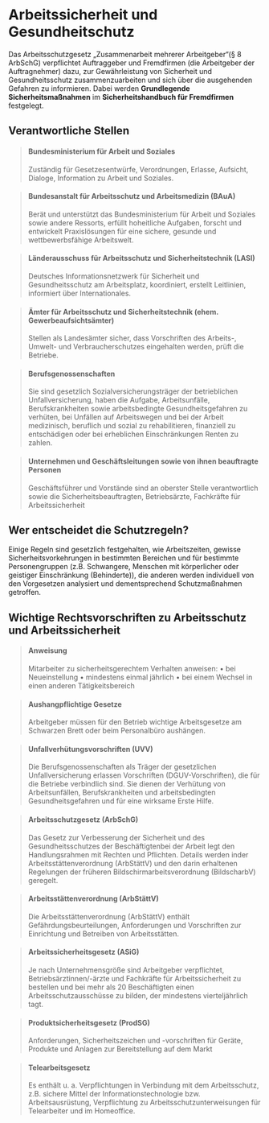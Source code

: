 # Arbeitssicherheit und Gesundheitschutz 

Das Arbeitsschutzgesetz „Zusammenarbeit mehrerer Arbeitgeber“(§ 8 ArbSchG) verpflichtet Auftraggeber und Fremdfirmen (die Arbeitgeber der Auftragnehmer) dazu, zur Gewährleistung von Sicherheit und Gesundheitsschutz zusammenzuarbeiten und sich über die ausgehenden Gefahren zu informieren. 
Dabei werden **Grundlegende Sicherheitsmaßnahmen** im **Sicherheitshandbuch für Fremdfirmen** festgelegt. 

## Verantwortliche Stellen 

> #### Bundesministerium für Arbeit und Soziales
> Zuständig für Gesetzesentwürfe, Verordnungen, Erlasse, Aufsicht, Dialoge, Information zu Arbeit und Soziales.

> #### Bundesanstalt für Arbeitsschutz und Arbeitsmedizin (BAuA)
> Berät und unterstützt das Bundesministerium für Arbeit und Soziales sowie andere Ressorts, erfüllt hoheitliche Aufgaben, forscht und entwickelt Praxislösungen für eine sichere, gesunde und wettbewerbsfähige Arbeitswelt.

> #### Länderausschuss für Arbeitsschutz und Sicherheitstechnik (LASI)
> Deutsches Informationsnetzwerk für Sicherheit und Gesundheitsschutz am Arbeitsplatz, koordiniert, erstellt Leitlinien, informiert über Internationales.

> #### Ämter für Arbeitsschutz und Sicherheitstechnik (ehem. Gewerbeaufsichtsämter)
> Stellen als Landesämter sicher, dass Vorschriften des Arbeits-, Umwelt- und Verbraucherschutzes eingehalten werden, prüft die Betriebe.

> #### Berufsgenossenschaften
> Sie sind gesetzlich Sozialversicherungsträger der betrieblichen Unfallversicherung, haben die Aufgabe, Arbeitsunfälle, Berufskrankheiten sowie arbeitsbedingte Gesundheitsgefahren zu verhüten, bei Unfällen auf Arbeitswegen und bei der Arbeit medizinisch, beruflich und sozial zu rehabilitieren, finanziell zu entschädigen oder bei erheblichen Einschränkungen Renten zu zahlen.

> #### Unternehmen und Geschäftsleitungen sowie von ihnen beauftragte Personen
> Geschäftsführer und Vorstände sind an oberster Stelle verantwortlich sowie die Sicherheitsbeauftragten, Betriebsärzte, Fachkräfte für Arbeitssicherheit

## Wer entscheidet die Schutzregeln? 
Einige Regeln sind gesetzlich festgehalten, wie Arbeitszeiten, gewisse Sicherheitsvorkehrungen in bestimmten Bereichen und für bestimmte Personengruppen (z.B. Schwangere, Menschen mit körperlicher oder geistiger Einschränkung (Behinderte)), die anderen werden individuell von den Vorgesetzen analysiert und dementsprechend Schutzmaßnahmen getroffen. 



## Wichtige Rechtsvorschriften zu Arbeitsschutz und Arbeitssicherheit

> #### Anweisung
> Mitarbeiter zu sicherheitsgerechtem Verhalten anweisen: 
> • bei Neueinstellung 
> • mindestens einmal jährlich 
> • bei einem Wechsel in einen anderen Tätigkeitsbereich

> #### Aushangpflichtige Gesetze
> Arbeitgeber müssen für den Betrieb wichtige Arbeitsgesetze am Schwarzen Brett oder beim Personalbüro aushängen.

> #### Unfallverhütungsvorschriften (UVV)
> Die Berufsgenossenschaften als Träger der gesetzlichen Unfallversicherung erlassen Vorschriften (DGUV-Vorschriften), die für die Betriebe verbindlich sind. Sie dienen der Verhütung von Arbeitsunfällen, Berufskrankheiten und arbeitsbedingten Gesundheitsgefahren und für eine wirksame Erste Hilfe.

> #### Arbeitsschutzgesetz (ArbSchG)
> Das Gesetz zur Verbesserung der Sicherheit und des Gesundheitsschutzes der Beschäftigtenbei der Arbeit legt den Handlungsrahmen mit Rechten und Pflichten. Details werden inder Arbeitsstättenverordnung (ArbStättV) und den darin erhaltenen Regelungen der früheren Bildschirmarbeitsverordnung (BildscharbV) geregelt.

> #### Arbeitsstättenverordnung (ArbStättV)
> Die Arbeitsstättenverordnung (ArbStättV) enthält Gefährdungsbeurteilungen, Anforderungen und Vorschriften zur Einrichtung und Betreiben von Arbeitsstätten.

> #### Arbeitssicherheitsgesetz (ASiG)
> Je nach Unternehmensgröße sind Arbeitgeber verpflichtet, Betriebsärztinnen/-ärzte und Fachkräfte für Arbeitssicherheit zu bestellen und bei mehr als 20 Beschäftigten einen Arbeitsschutzausschüsse zu bilden, der mindestens vierteljährlich tagt.

> #### Produktsicherheitsgesetz (ProdSG)
> Anforderungen, Sicherheitszeichen und -vorschriften für Geräte, Produkte und Anlagen zur Bereitstellung auf dem Markt

> #### Telearbeitsgesetz
> Es enthält u. a. Verpflichtungen in Verbindung mit dem Arbeitsschutz, z.B. sichere Mittel der Informationstechnologie bzw. Arbeitsausrüstung, Verpflichtung zu Arbeitsschutzunterweisungen für Telearbeiter und im Homeoffice.


